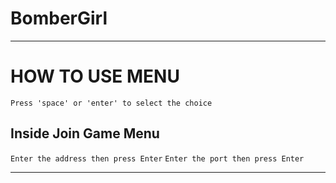 # BomberGirl

---

# HOW TO USE MENU

`Press 'space' or 'enter' to select the choice`

## Inside Join Game Menu
`Enter the address then press Enter`
`Enter the port then press Enter`

---
